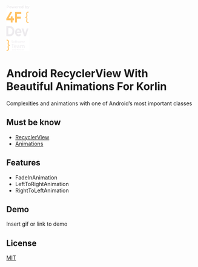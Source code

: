 
![Logo](https://github.com/alfayedoficial/Android_RecyclerView_With_Beautiful_Animations_by_kotlin/blob/master/screen/company_logo_vertical.png)


# Android RecyclerView With Beautiful Animations For Korlin

Complexities and animations with one of Android’s most important classes



## Must be know

 - [RecyclerView](https://developer.android.com/guide/topics/ui/layout/recyclerview)
 - [Animations](https://developer.android.com/training/animation/overview)


## Features

- FadeInAnimation
- LeftToRightAnimation
- RightToLeftAnimation


## Demo

Insert gif or link to demo


## License

[MIT](https://choosealicense.com/licenses/mit/)

